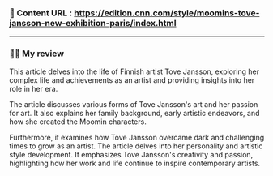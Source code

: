 ### 📍 Content URL : https://edition.cnn.com/style/moomins-tove-jansson-new-exhibition-paris/index.html

---

### 🙋‍♀️ My review
This article delves into the life of Finnish artist Tove Jansson, exploring her complex life and achievements as an artist and providing insights into her role in her era.

The article discusses various forms of Tove Jansson's art and her passion for art. It also explains her family background, early artistic endeavors, and how she created the Moomin characters.

Furthermore, it examines how Tove Jansson overcame dark and challenging times to grow as an artist. The article delves into her personality and artistic style development. It emphasizes Tove Jansson's creativity and passion, highlighting how her work and life continue to inspire contemporary artists.
